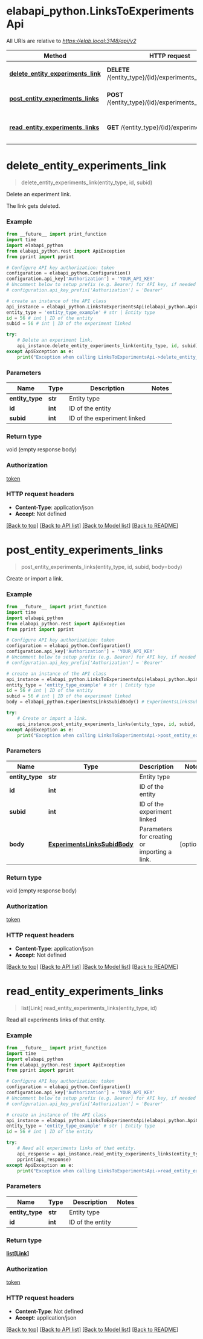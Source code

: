 # elabapi_python.LinksToExperimentsApi

All URIs are relative to *https://elab.local:3148/api/v2*

Method | HTTP request | Description
------------- | ------------- | -------------
[**delete_entity_experiments_link**](LinksToExperimentsApi.md#delete_entity_experiments_link) | **DELETE** /{entity_type}/{id}/experiments_links/{subid} | Delete an experiment link.
[**post_entity_experiments_links**](LinksToExperimentsApi.md#post_entity_experiments_links) | **POST** /{entity_type}/{id}/experiments_links/{subid} | Create or import a link.
[**read_entity_experiments_links**](LinksToExperimentsApi.md#read_entity_experiments_links) | **GET** /{entity_type}/{id}/experiments_links | Read all experiments links of that entity.

# **delete_entity_experiments_link**
> delete_entity_experiments_link(entity_type, id, subid)

Delete an experiment link.

The link gets deleted.

### Example
```python
from __future__ import print_function
import time
import elabapi_python
from elabapi_python.rest import ApiException
from pprint import pprint

# Configure API key authorization: token
configuration = elabapi_python.Configuration()
configuration.api_key['Authorization'] = 'YOUR_API_KEY'
# Uncomment below to setup prefix (e.g. Bearer) for API key, if needed
# configuration.api_key_prefix['Authorization'] = 'Bearer'

# create an instance of the API class
api_instance = elabapi_python.LinksToExperimentsApi(elabapi_python.ApiClient(configuration))
entity_type = 'entity_type_example' # str | Entity type
id = 56 # int | ID of the entity
subid = 56 # int | ID of the experiment linked

try:
    # Delete an experiment link.
    api_instance.delete_entity_experiments_link(entity_type, id, subid)
except ApiException as e:
    print("Exception when calling LinksToExperimentsApi->delete_entity_experiments_link: %s\n" % e)
```

### Parameters

Name | Type | Description  | Notes
------------- | ------------- | ------------- | -------------
 **entity_type** | **str**| Entity type | 
 **id** | **int**| ID of the entity | 
 **subid** | **int**| ID of the experiment linked | 

### Return type

void (empty response body)

### Authorization

[token](../README.md#token)

### HTTP request headers

 - **Content-Type**: application/json
 - **Accept**: Not defined

[[Back to top]](#) [[Back to API list]](../README.md#documentation-for-api-endpoints) [[Back to Model list]](../README.md#documentation-for-models) [[Back to README]](../README.md)

# **post_entity_experiments_links**
> post_entity_experiments_links(entity_type, id, subid, body=body)

Create or import a link.

### Example
```python
from __future__ import print_function
import time
import elabapi_python
from elabapi_python.rest import ApiException
from pprint import pprint

# Configure API key authorization: token
configuration = elabapi_python.Configuration()
configuration.api_key['Authorization'] = 'YOUR_API_KEY'
# Uncomment below to setup prefix (e.g. Bearer) for API key, if needed
# configuration.api_key_prefix['Authorization'] = 'Bearer'

# create an instance of the API class
api_instance = elabapi_python.LinksToExperimentsApi(elabapi_python.ApiClient(configuration))
entity_type = 'entity_type_example' # str | Entity type
id = 56 # int | ID of the entity
subid = 56 # int | ID of the experiment linked
body = elabapi_python.ExperimentsLinksSubidBody() # ExperimentsLinksSubidBody | Parameters for creating or importing a link. (optional)

try:
    # Create or import a link.
    api_instance.post_entity_experiments_links(entity_type, id, subid, body=body)
except ApiException as e:
    print("Exception when calling LinksToExperimentsApi->post_entity_experiments_links: %s\n" % e)
```

### Parameters

Name | Type | Description  | Notes
------------- | ------------- | ------------- | -------------
 **entity_type** | **str**| Entity type | 
 **id** | **int**| ID of the entity | 
 **subid** | **int**| ID of the experiment linked | 
 **body** | [**ExperimentsLinksSubidBody**](ExperimentsLinksSubidBody.md)| Parameters for creating or importing a link. | [optional] 

### Return type

void (empty response body)

### Authorization

[token](../README.md#token)

### HTTP request headers

 - **Content-Type**: application/json
 - **Accept**: Not defined

[[Back to top]](#) [[Back to API list]](../README.md#documentation-for-api-endpoints) [[Back to Model list]](../README.md#documentation-for-models) [[Back to README]](../README.md)

# **read_entity_experiments_links**
> list[Link] read_entity_experiments_links(entity_type, id)

Read all experiments links of that entity.

### Example
```python
from __future__ import print_function
import time
import elabapi_python
from elabapi_python.rest import ApiException
from pprint import pprint

# Configure API key authorization: token
configuration = elabapi_python.Configuration()
configuration.api_key['Authorization'] = 'YOUR_API_KEY'
# Uncomment below to setup prefix (e.g. Bearer) for API key, if needed
# configuration.api_key_prefix['Authorization'] = 'Bearer'

# create an instance of the API class
api_instance = elabapi_python.LinksToExperimentsApi(elabapi_python.ApiClient(configuration))
entity_type = 'entity_type_example' # str | Entity type
id = 56 # int | ID of the entity

try:
    # Read all experiments links of that entity.
    api_response = api_instance.read_entity_experiments_links(entity_type, id)
    pprint(api_response)
except ApiException as e:
    print("Exception when calling LinksToExperimentsApi->read_entity_experiments_links: %s\n" % e)
```

### Parameters

Name | Type | Description  | Notes
------------- | ------------- | ------------- | -------------
 **entity_type** | **str**| Entity type | 
 **id** | **int**| ID of the entity | 

### Return type

[**list[Link]**](Link.md)

### Authorization

[token](../README.md#token)

### HTTP request headers

 - **Content-Type**: Not defined
 - **Accept**: application/json

[[Back to top]](#) [[Back to API list]](../README.md#documentation-for-api-endpoints) [[Back to Model list]](../README.md#documentation-for-models) [[Back to README]](../README.md)


